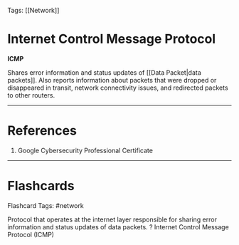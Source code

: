 Tags: [[Network]]
# Internet Control Message Protocol

**ICMP**

Shares error information and status updates of [[Data Packet|data packets]]. Also reports information about packets that were dropped or disappeared in transit, network connectivity issues, and redirected packets to other routers.

---
# References

1. Google Cybersecurity Professional Certificate

---
# Flashcards

Flashcard Tags: #network 

Protocol that operates at the internet layer responsible for sharing error information and status updates of data packets.
?
Internet Control Message Protocol (ICMP)
<!--SR:!2024-05-01,1,230-->